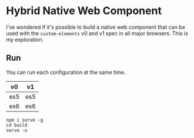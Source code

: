 # Hybrid Native Web Component

I've wondered if it's possible to build a native web component that can be used with the `custom-elements` v0 and v1 spec in all major browsers. This is my exploration.

## Run

You can run each configuration at the same time.

| v0  | v1  |
|-----|-----|
| es5 | es5 |
| es6 | es6 |

```
npm i serve -g
cd build
serve -o
```
